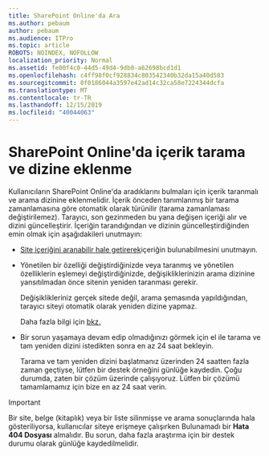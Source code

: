 ```yaml
---
title: SharePoint Online'da Ara
ms.author: pebaum
author: pebaum
ms.audience: ITPro
ms.topic: article
ROBOTS: NOINDEX, NOFOLLOW
localization_priority: Normal
ms.assetid: fe00f4c0-44d5-49d4-9db0-a62698bcd1d1
ms.openlocfilehash: c4ff98f0cf928834c803542340b32da15a40d583
ms.sourcegitcommit: 0f0186044a3597e42ad14c32ca58e7224344dcfa
ms.translationtype: MT
ms.contentlocale: tr-TR
ms.lasthandoff: 12/15/2019
ms.locfileid: "40044063"
---
```

# <a name="content-crawling-and-indexing-in-sharepoint-online"></a>SharePoint Online'da içerik tarama ve dizine eklenme

Kullanıcıların SharePoint Online'da aradıklarını bulmaları için içerik taranmalı ve arama dizinine eklenmelidir. İçerik önceden tanımlanmış bir tarama zamanlamasına göre otomatik olarak türünilir (tarama zamanlaması değiştirilemez). Tarayıcı, son gezinmeden bu yana değişen içeriği alır ve dizini güncelleştirir. İçeriğin tarandığından ve dizinin güncelleştirdiğinden emin olmak için aşağıdakileri unutmayın:

- [Site içeriğini aranabilir hale getirerek](https://docs.microsoft.com/sharepoint/make-site-content-searchable)içeriğin bulunabilmesini unutmayın.

- Yönetilen bir özelliği değiştirdiğinizde veya taranmış ve yönetilen özelliklerin eşlemeyi değiştirdiğinizde, değişikliklerinizin arama dizinine yansıtılmadan önce sitenin yeniden taranması gerekir. 

    Değişiklikleriniz gerçek sitede değil, arama şemasında yapıldığından, tarayıcı siteyi otomatik olarak yeniden dizine yapmaz. 

    Daha fazla bilgi için [bkz.](https://docs.microsoft.com/sharepoint/crawl-site-conten)

- Bir sorun yaşamaya devam edip olmadığınızı görmek için el ile tarama ve tam yeniden dizini istedikten sonra en az 24 saat bekleyin. 

    Tarama ve tam yeniden dizini başlatmanız üzerinden 24 saatten fazla zaman geçtiyse, lütfen bir destek örneğini günlüğe kaydedin. Çoğu durumda, zaten bir çözüm üzerinde çalışıyoruz. Lütfen bir çözümü tamamlamamız için bize en az 24 saat verin.

> [!IMPORTANT]
> Bir site, belge (kitaplık) veya bir liste silinmişse ve arama sonuçlarında hala gösteriliyorsa, kullanıcılar siteye erişmeye çalışırken Bulunamadı bir **Hata 404 Dosyası** almalıdır. Bu sorun, daha fazla araştırma için bir destek durumu olarak günlüğe kaydedilmelidir. 




